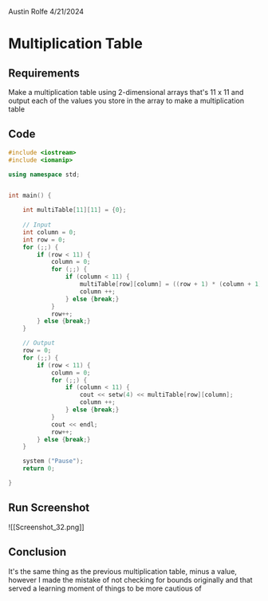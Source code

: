Austin Rolfe
4/21/2024
# Multiplication Table
## Requirements
Make a multiplication table using 2-dimensional arrays that's 11 x 11 and output each of the values you store in the array to make a multiplication table
## Code
```cpp
#include <iostream>
#include <iomanip>

using namespace std;


int main() {

    int multiTable[11][11] = {0};
    
    // Input
    int column = 0;
    int row = 0;
    for (;;) {
        if (row < 11) {
            column = 0;
            for (;;) {
                if (column < 11) {
                    multiTable[row][column] = ((row + 1) * (column + 1));
                    column ++;
                } else {break;}
            }
            row++;
        } else {break;}
    }

    // Output
    row = 0;
    for (;;) {
        if (row < 11) {
            column = 0;
            for (;;) {
                if (column < 11) {
                    cout << setw(4) << multiTable[row][column];
                    column ++;
                } else {break;}
            }
            cout << endl;
            row++;
        } else {break;}
    }

    system ("Pause");
    return 0;

}
```
## Run Screenshot
![[Screenshot_32.png]]
## Conclusion
It's the same thing as the previous multiplication table, minus a value, however I made the mistake of not checking for bounds originally and that served a learning moment of things to be more cautious of